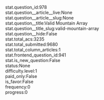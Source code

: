 stat.question_id:978  
stat.question__article__live:None  
stat.question__article__slug:None  
stat.question__title:Valid Mountain Array  
stat.question__title_slug:valid-mountain-array  
stat.question__hide:False  
stat.total_acs:3235  
stat.total_submitted:9680  
stat.total_column_articles:1  
stat.frontend_question_id:941  
stat.is_new_question:False  
status:None  
difficulty.level:1  
paid_only:False  
is_favor:False  
frequency:0  
progress:0  
